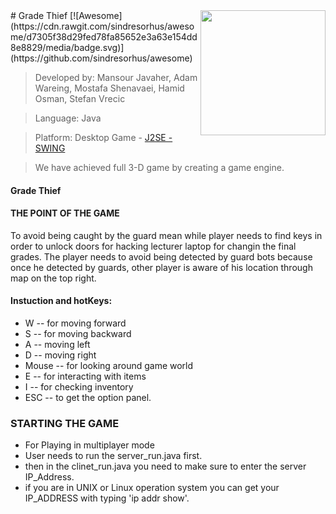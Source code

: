 <img src="https://github.com/javahemans/advance-datastructure-algorithm/blob/master/icons/Java.png" align="right" width="200"/>
# Grade Thief
 [![Awesome](https://cdn.rawgit.com/sindresorhus/awesome/d7305f38d29fed78fa85652e3a63e154dd8e8829/media/badge.svg)](https://github.com/sindresorhus/awesome)

> Developed by: Mansour Javaher, Adam Wareing, Mostafa Shenavaei, Hamid Osman, Stefan Vrecic

> Language: Java

> Platform: Desktop Game - [J2SE - SWING]()

> We have achieved full 3-D game by creating a game engine.


#### Grade Thief

#### THE POINT OF THE GAME
To avoid being caught by the guard mean while player needs to find keys in order to unlock doors for hacking
lecturer laptop for changin the final grades.
The player needs to avoid being detected by guard bots because once he detected by guards, other player is aware of his location
through map on the top right.


#### Instuction and hotKeys:
- W -- for moving forward
- S -- for moving backward
- A -- moving left
- D -- moving right
- Mouse -- for looking around game world
- E -- for interacting with items
- I -- for checking inventory
- ESC -- to get the option panel.

### STARTING THE GAME
- For Playing in multiplayer mode 
- User needs to run the server_run.java first.
- then in the clinet_run.java you need to make sure to enter the server IP_Address.
- if you are in UNIX or Linux operation system you can get your IP_ADDRESS with typing 'ip addr show'.